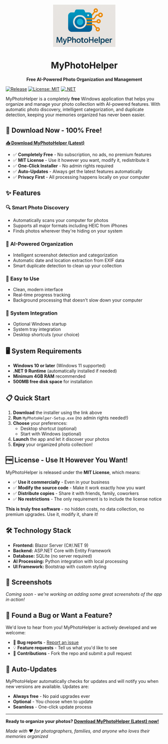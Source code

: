 <div align="center">
  <img src="src/MyPhotoHelper/Images/MyPhotoHelper Logo.png" alt="MyPhotoHelper Logo" width="200">
  
  # MyPhotoHelper
  
  **Free AI-Powered Photo Organization and Management**
</div>

[![Release](https://img.shields.io/github/v/release/thefrederiksen/MyPhotoHelper)](https://github.com/thefrederiksen/MyPhotoHelper/releases/latest)
[![License: MIT](https://img.shields.io/badge/License-MIT-yellow.svg)](https://opensource.org/licenses/MIT)
[![.NET](https://img.shields.io/badge/.NET-9.0-purple.svg)](https://dotnet.microsoft.com/download/dotnet/9.0)

MyPhotoHelper is a completely **free** Windows application that helps you organize and manage your photo collection with AI-powered features. With automatic photo discovery, intelligent categorization, and duplicate detection, keeping your memories organized has never been easier.

## 🚀 Download Now - 100% Free!

**[📥 Download MyPhotoHelper (Latest)](https://github.com/thefrederiksen/MyPhotoHelper/releases/latest/download/MyPhotoHelper-Setup.exe)**

- ✅ **Completely Free** - No subscription, no ads, no premium features
- ✅ **MIT License** - Use it however you want, modify it, redistribute it
- ✅ **One-Click Installer** - No admin rights required
- ✅ **Auto-Updates** - Always get the latest features automatically
- ✅ **Privacy First** - All processing happens locally on your computer

## ✨ Features

### 🔍 **Smart Photo Discovery**
- Automatically scans your computer for photos
- Supports all major formats including HEIC from iPhones
- Finds photos wherever they're hiding on your system

### 🧠 **AI-Powered Organization**
- Intelligent screenshot detection and categorization
- Automatic date and location extraction from EXIF data
- Smart duplicate detection to clean up your collection

### 📱 **Easy to Use**
- Clean, modern interface
- Real-time progress tracking
- Background processing that doesn't slow down your computer

### 🔧 **System Integration**
- Optional Windows startup
- System tray integration
- Desktop shortcuts (your choice)

## 🖥️ System Requirements

- **Windows 10 or later** (Windows 11 supported)
- **.NET 9 Runtime** (automatically installed if needed)
- **Minimum 4GB RAM** recommended
- **500MB free disk space** for installation

## 📋 Quick Start

1. **Download** the installer using the link above
2. **Run** `MyPhotoHelper-Setup.exe` (no admin rights needed!)
3. **Choose** your preferences:
   - Desktop shortcut (optional)
   - Start with Windows (optional)
4. **Launch** the app and let it discover your photos
5. **Enjoy** your organized photo collection!

## 🆓 License - Use It However You Want!

MyPhotoHelper is released under the **MIT License**, which means:

- ✅ **Use it commercially** - Even in your business
- ✅ **Modify the source code** - Make it work exactly how you want
- ✅ **Distribute copies** - Share it with friends, family, coworkers
- ✅ **No restrictions** - The only requirement is to include the license notice

**This is truly free software** - no hidden costs, no data collection, no premium upgrades. Use it, modify it, share it!

## 🛠️ Technology Stack

- **Frontend:** Blazor Server (C#/.NET 9)
- **Backend:** ASP.NET Core with Entity Framework
- **Database:** SQLite (no server required)
- **AI Processing:** Python integration with local processing
- **UI Framework:** Bootstrap with custom styling

## 📸 Screenshots

*Coming soon - we're working on adding some great screenshots of the app in action!*

## 🐛 Found a Bug or Want a Feature?

We'd love to hear from you! MyPhotoHelper is actively developed and we welcome:

- 🐛 **Bug reports** - [Report an issue](https://github.com/thefrederiksen/MyPhotoHelper/issues)
- 💡 **Feature requests** - Tell us what you'd like to see
- 🤝 **Contributions** - Fork the repo and submit a pull request

## 🔄 Auto-Updates

MyPhotoHelper automatically checks for updates and will notify you when new versions are available. Updates are:
- **Always free** - No paid upgrades ever
- **Optional** - You choose when to update
- **Seamless** - One-click update process

---

**Ready to organize your photos? [Download MyPhotoHelper (Latest) now!](https://github.com/thefrederiksen/MyPhotoHelper/releases/latest/download/MyPhotoHelper-Setup.exe)**

*Made with ❤️ for photographers, families, and anyone who loves their memories organized*